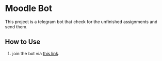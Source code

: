# Moodle Bot #
This project is a telegram bot that check for the unfinished assignments and send them.  

## How to Use ##
1. join the bot via [this link](https://t.me/moodle_hadassah_bot).
